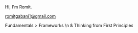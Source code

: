 Hi, I'm Romit. 

romitgabani1@gmail.com

Fundamentals > Frameworks \n
& Thinking from First Principles
